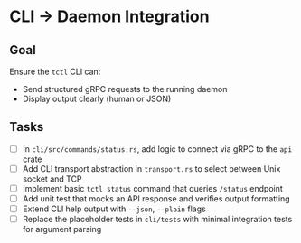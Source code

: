 # CLI → Daemon Integration

## Goal
Ensure the `tctl` CLI can:
- Send structured gRPC requests to the running daemon
- Display output clearly (human or JSON)

## Tasks

- [ ] In `cli/src/commands/status.rs`, add logic to connect via gRPC to the `api` crate
- [ ] Add CLI transport abstraction in `transport.rs` to select between Unix socket and TCP
- [ ] Implement basic `tctl status` command that queries `/status` endpoint
- [ ] Add unit test that mocks an API response and verifies output formatting
- [ ] Extend CLI help output with `--json`, `--plain` flags
- [ ] Replace the placeholder tests in `cli/tests` with minimal integration tests for argument parsing
